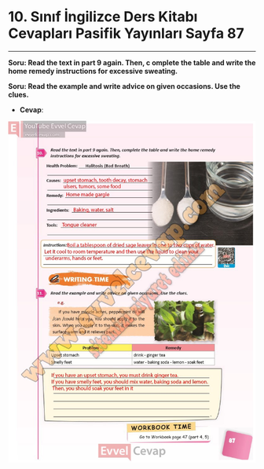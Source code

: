 # 10. Sınıf İngilizce Ders Kitabı Cevapları Pasifik Yayınları Sayfa 87

---

**Soru: Read the text in part 9 again. Then, c omplete the table and write the home remedy instructions for excessive sweating.**

**Soru: Read the example and write advice on given occasions. Use the clues.**

-   **Cevap**:

![Image 1](./image_1.jpg)